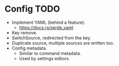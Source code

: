 # Config TODO

* Implement YAML (behind a feature).
    - https://docs.rs/serde_yaml
* Key remove.
* SwitchSource, redirected from the key.
* Duplicate source, multiple sources are written too.
* Config metadata.
    - Similar to command metadata.
    - Used by settings editors.